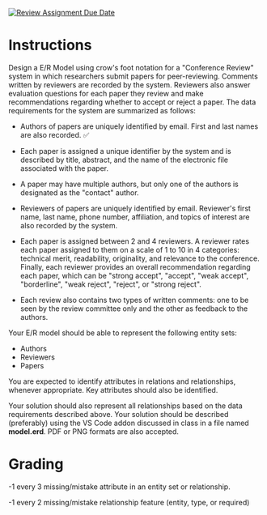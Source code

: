 [![Review Assignment Due Date](https://classroom.github.com/assets/deadline-readme-button-24ddc0f5d75046c5622901739e7c5dd533143b0c8e959d652212380cedb1ea36.svg)](https://classroom.github.com/a/hAy2sqyY)

# Instructions

Design a E/R Model using crow's foot notation for a "Conference Review" system in which researchers submit papers for peer-reviewing. Comments written by reviewers are recorded by the system. Reviewers also answer evaluation questions for each paper they review and make recommendations regarding whether to accept or reject a paper. The data requirements for the system are summarized as follows:

- Authors of papers are uniquely identified by email. First and last names are also recorded. ✅

- Each paper is assigned a unique identifier by the system and is described by title, abstract, and the name of the electronic file associated with the paper.

- A paper may have multiple authors, but only one of the authors is designated as the "contact" author.

- Reviewers of papers are uniquely identified by email. Reviewer's first name, last name, phone number, affiliation, and topics of interest are also recorded by the system.

- Each paper is assigned between 2 and 4 reviewers. A reviewer rates each paper assigned to them on a scale of 1 to 10 in 4 categories: technical merit, readability, originality, and relevance to the conference. Finally, each reviewer provides an overall recommendation regarding each paper, which can be "strong accept", "accept", "weak accept", "borderline", "weak reject", "reject", or "strong reject".

- Each review also contains two types of written comments: one to be seen by the review committee only and the other as feedback to the authors.

Your E/R model should be able to represent the following entity sets:

- Authors
- Reviewers
- Papers

You are expected to identify attributes in relations and relationships, whenever appropriate. Key attributes should also be identified.

Your solution should also represent all relationships based on the data requirements described above. Your solution should be described (preferably) using the VS Code addon discussed in class in a file named **model.erd**. PDF or PNG formats are also accepted.

<!--  -->

# Grading

-1 every 3 missing/mistake attribute in an entity set or relationship.

-1 every 2 missing/mistake relationship feature (entity, type, or required)
